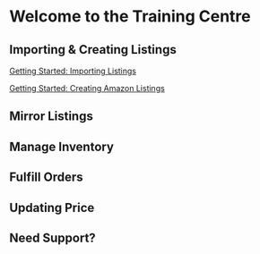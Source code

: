 # Welcome to the Training Centre

## Importing & Creating Listings

[Getting Started: Importing Listings](./import-create/import-listing)

[Getting Started: Creating Amazon Listings](./import-create/create-amz-listing)

## Mirror Listings

## Manage Inventory

## Fulfill Orders

## Updating Price

## Need Support?